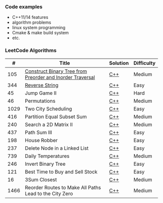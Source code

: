 ### Code examples 
 - C++11/14 features
 - algorithm problems
 - linux system programming
 - Cmake & make build system
 - etc.
 
 ### LeetCode Algorithms
| # | Title | Solution | Difficulty |
|---| ----- | -------- | ---------- |
|105|[Construct Binary Tree from Preorder and Inorder Traversal](https://leetcode.com/problems/construct-binary-tree-from-preorder-and-inorder-traversal/)|[C++](https://github.com/Oscarchoi/CodeExamples/blob/master/CppAlgorithms/ConstructBinaryTreefromPreorderandInorderTraversal/buildTree.cc)|Medium|
|344|[Reverse String](https://leetcode.com/problems/reverse-string/)|[C++](https://github.com/Oscarchoi/CodeExamples/blob/master/CppAlgorithms/ReverseString/reverseString.cc)|Easy|
|45|Jump Game II| [C++](https://github.com/Oscarchoi/CodeExamples/blob/master/CppAlgorithms/EditDistance_H/minDistance.cc) | Hard|
|46|Permutations| [C++](https://github.com/Oscarchoi/CodeExamples/blob/master/CppAlgorithms/Permutations/permute.cc) |Medium|
|1029|Two City Scheduling| [C++](https://github.com/Oscarchoi/CodeExamples/blob/master/CppAlgorithms/TwoCityScheduling/twoCitySchedCost.cc) |Easy|
|416|Partition Equal Subset Sum| [C++](https://github.com/Oscarchoi/CodeExamples/blob/master/CppAlgorithms/PartitionEqualSubsetSum/canPartition.cc) |Medium|
|240|Search a 2D Matrix II|[C++](https://github.com/Oscarchoi/CodeExamples/blob/master/CppAlgorithms/Searcha2DMatrix2/searchMatrix2.cc)|Medium|
|437|Path Sum III|[C++](https://github.com/Oscarchoi/CodeExamples/blob/master/CppAlgorithms/PathSum3/pathSum.cc)|Easy|
|198|House Robber|[C++](https://github.com/Oscarchoi/CodeExamples/blob/master/CppAlgorithms/HouseRobber/rob.cc)|Easy|
|237|Delete Node in a Linked List|[C++](https://github.com/Oscarchoi/CodeExamples/blob/master/CppAlgorithms/DeleteNodeinaLinkedList/deleteNode.cc)|Easy|
|739|Daily Temperatures|[C++](https://github.com/Oscarchoi/CodeExamples/blob/master/CppAlgorithms/DailyTemperatures/dailyTemperatures.cc)|Medium|
|246|Invert Binary Tree|[C++]()|Easy|
|121|Best Time to Buy and Sell Stock|[C++]()|Easy|
|16|3Sum Closest|[C++]()|Medium|
|1466|Reorder Routes to Make All Paths Lead to the City Zero|[C++]()|Medium|
